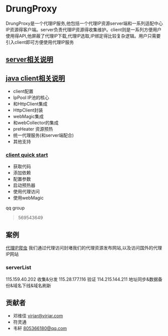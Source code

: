 # DrungProxy
DrungProxy是一个代理IP服务,他包括一个代理IP资源server端和一系列适配中心IP资源得客户端。server负责代理IP资源得收集维护。client则是一系列方便用户使用得API,他屏蔽了代理IP下载,代理IP选取,IP绑定得比较复杂逻辑。用户只需要引入client即可方便使用代理IP服务

## [server相关说明](./doc/server.md )

## [java client相关说明](./doc/client.md)
- client配置
- IpPool IP池的核心
- 和HttpClient集成
- HttpClient封装
- webMagic集成
- 和webCollector的集成
- preHeater 资源预热
- 统一代理服务(和server端配合)
- 其他支持

### [client quick start](./doc/client_quick_start.md)
- 获取代码
- 添加依赖
- 配置参数
- 启动预热器
- 使用代理访问
- 使用webMagic


qq group 
> 569543649

## 案例
[代理IP爬虫](http://115.159.40.202:8080/#/index) 我们通过代理访问封堵我们的代理资源发布网站,以及访问国外的代理IP网站

### serverList
115.159.40.202 收集&分发
115.28.177.116 验证
114.215.144.211 地址同步&数据备份&域名下线&域名刷新

## 贡献者
- 邓维佳 virjar@virjar.com
- 符灵通 
- 韦轩 805366180@qq.com